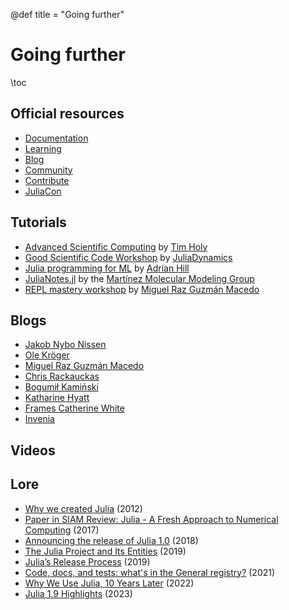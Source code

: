 @def title = "Going further"

# Going further

\toc

## Official resources

* [Documentation](https://docs.julialang.org/en/v1/)
* [Learning](https://julialang.org/learning/)
* [Blog](https://julialang.org/blog/)
* [Community](https://julialang.org/community/)
* [Contribute](https://julialang.org/contribute/)
* [JuliaCon](https://juliacon.org/)

## Tutorials

- [Advanced Scientific Computing](https://github.com/timholy/AdvancedScientificComputing) by [Tim Holy](https://github.com/timholy)
- [Good Scientific Code Workshop](https://github.com/JuliaDynamics/GoodScientificCodeWorkshop) by [JuliaDynamics](https://github.com/JuliaDynamics)
- [Julia programming for ML](https://adrhill.github.io/julia-ml-course/) by [Adrian Hill](https://github.com/adrhill/adrhill) 
- [JuliaNotes.jl](https://m3g.github.io/JuliaNotes.jl/stable/) by the [Martínez Molecular Modeling Group](https://github.com/m3g)
- [REPL mastery workshop](https://github.com/miguelraz/REPLMasteryWorkshop) by [Miguel Raz Guzmán Macedo](https://github.com/miguelraz)

## Blogs

* [Jakob Nybo Nissen](https://viralinstruction.com/)
* [Ole Kröger](https://opensourc.es/)
* [Miguel Raz Guzmán Macedo](https://miguelraz.github.io/blog/)
* [Chris Rackauckas](https://www.stochasticlifestyle.com/)
* [Bogumił Kamiński](https://bkamins.github.io/)
* [Katharine Hyatt](https://kshyatt.github.io/)
* [Frames Catherine White](https://www.oxinabox.net/blog.html)
* [Invenia](https://invenia.github.io/blog/)

## Videos

## Lore

* [Why we created Julia](https://julialang.org/blog/2012/02/why-we-created-julia/) (2012)
* [Paper in SIAM Review: Julia - A Fresh Approach to Numerical Computing](https://julialang.org/blog/2017/03/julia-fresh-paper/) (2017)
* [Announcing the release of Julia 1.0](https://julialang.org/blog/2018/08/one-point-zero/) (2018)
* [The Julia Project and Its Entities](https://julialang.org/blog/2019/02/julia-entities/) (2019)
* [Julia’s Release Process](https://julialang.org/blog/2019/08/release-process/) (2019)
* [Code, docs, and tests: what's in the General registry?](https://julialang.org/blog/2021/08/general-survey/) (2021)
* [Why We Use Julia, 10 Years Later](https://julialang.org/blog/2022/02/10years/) (2022)
* [Julia 1.9 Highlights](https://julialang.org/blog/2023/04/julia-1.9-highlights/) (2023)
